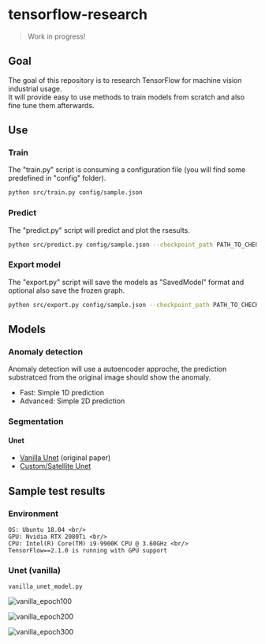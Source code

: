 # tensorflow-research

> Work in progress!

## Goal

The goal of this repository is to research TensorFlow for machine vision industrial usage. <br/>
It will provide easy to use methods to train models from scratch and also fine tune them afterwards.

## Use
### Train
The "train.py" script is consuming a configuration file (you will find some predefined in "config" folder).
```bash
python src/train.py config/sample.json
```
### Predict
The "predict.py" script will predict and plot the rsesults.
```bash
python src/predict.py config/sample.json --checkpoint_path PATH_TO_CHECKPOINT --test_files_path PATH_TO_THE_IMAGES_TO_PREDICT
```

### Export model
The "export.py" script will save the models as "SavedModel" format and optional also save the frozen graph.

```bash
python src/export.py config/sample.json --checkpoint_path PATH_TO_CHECKPOINT --output_path DIRECTORY_TO_SAVE_MODEL --save_frozen_graph OPTIONAL_DEFAULT_FALSE
```

## Models
### Anomaly detection
Anomaly detection will use a autoencoder approche, the prediction substratced from the original image should show the anomaly.
- Fast: Simple 1D prediction
- Advanced: Simple 2D prediction
### Segmentation
#### Unet
- [Vanilla Unet](https://arxiv.org/pdf/1505.04597.pdf) (original paper)
- [Custom/Satellite Unet](https://github.com/karolzak/keras-unet)

## Sample test results
### Environment
    OS: Ubuntu 18.04 <br/>
    GPU: Nvidia RTX 2080Ti <br/>
    CPU: Intel(R) Core(TM) i9-9900K CPU @ 3.60GHz <br/>
    TensorFlow==2.1.0 is running with GPU support

### Unet (vanilla)
`vanilla_unet_model.py`

![vanilla_epoch100](https://raw.githubusercontent.com/Light4Code/tensorflow-research/master/doc/img/wood_vanilla_unet_100epoch.png)

![vanilla_epoch200](https://raw.githubusercontent.com/Light4Code/tensorflow-research/master/doc/img/wood_vanilla_unet_200epoch.png)

![vanilla_epoch300](https://raw.githubusercontent.com/Light4Code/tensorflow-research/master/doc/img/wood_vanilla_unet_300epoch.png)
